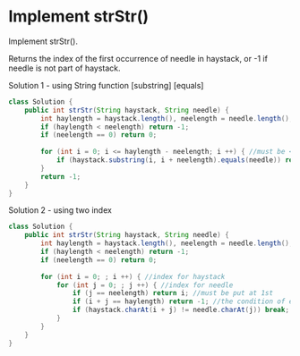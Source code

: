 # Implement strStr()

Implement strStr().

Returns the index of the first occurrence of needle in haystack, or -1 if needle is not part of haystack.


Solution 1 - using String function [substring] [equals]
```java
class Solution {
    public int strStr(String haystack, String needle) {
        int haylength = haystack.length(), neelength = needle.length();
        if (haylength < neelength) return -1;
        if (neelength == 0) return 0;
        
        for (int i = 0; i <= haylength - neelength; i ++) { //must be <=, cannot be <
            if (haystack.substring(i, i + neelength).equals(needle)) return i;
        }
        return -1;
    }
}
```

Solution 2 - using two index
```java
class Solution {
    public int strStr(String haystack, String needle) {
        int haylength = haystack.length(), neelength = needle.length();
        if (haylength < neelength) return -1;
        if (neelength == 0) return 0;
        
        for (int i = 0; ; i ++) { //index for haystack
            for (int j = 0; ; j ++) { //index for needle               
                if (j == neelength) return i; //must be put at 1st
                if (i + j == haylength) return -1; //the condition of end
                if (haystack.charAt(i + j) != needle.charAt(j)) break;
            }
        }
    }
}
```
